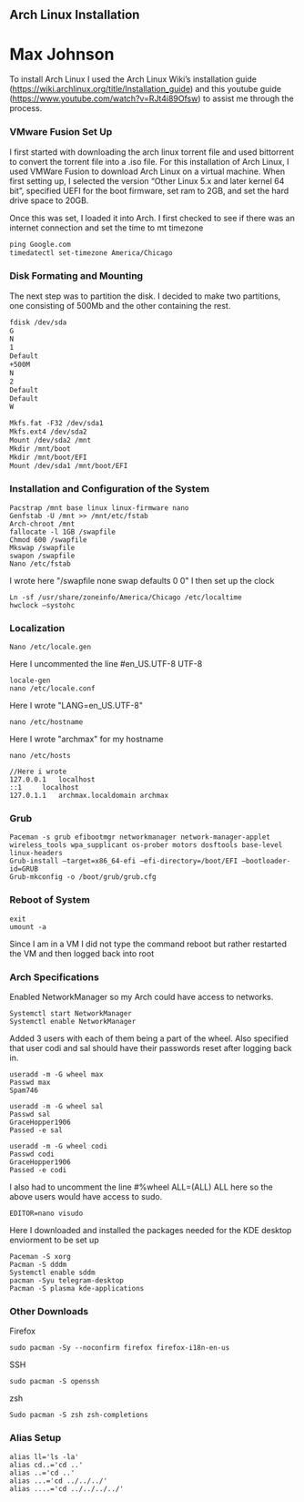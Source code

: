 ## Arch Linux Installation
# Max Johnson

To install Arch Linux I used the Arch Linux Wiki’s installation guide (https://wiki.archlinux.org/title/Installation_guide) and this youtube guide (https://www.youtube.com/watch?v=RJt4i89Ofsw) to assist me through the process.


### VMware Fusion Set Up
I first started with downloading the arch linux torrent file and used bittorrent to convert the torrent file into a .iso file. For this installation of Arch Linux, I used VMWare Fusion to download Arch Linux on a virtual machine. When first setting up, I selected the version “Other Linux 5.x and later kernel 64 bit”, specified UEFI for the boot firmware, set ram to 2GB, and set the hard drive space to 20GB.

Once this was set, I loaded it into Arch. I first checked to see if there was an internet connection and set the time to mt timezone
```markdown
ping Google.com
timedatectl set-timezone America/Chicago
```

### Disk Formating and Mounting
The next step was to partition the disk. I decided to make two partitions, one consisting of 500Mb and the other containing the rest. 
```markdown
fdisk /dev/sda
G
N
1
Default
+500M 
N
2
Default
Default
W

Mkfs.fat -F32 /dev/sda1
Mkfs.ext4 /dev/sda2
Mount /dev/sda2 /mnt 
Mkdir /mnt/boot
Mkdir /mnt/boot/EFI
Mount /dev/sda1 /mnt/boot/EFI
```
### Installation and Configuration of the System
```
Pacstrap /mnt base linux linux-firmware nano
Genfstab -U /mnt >> /mnt/etc/fstab
Arch-chroot /mnt
fallocate -l 1GB /swapfile
Chmod 600 /swapfile
Mkswap /swapfile
swapon /swapfile
Nano /etc/fstab 
```
I wrote here "/swapfile none swap defaults 0 0"
I then set up the clock
```
Ln -sf /usr/share/zoneinfo/America/Chicago /etc/localtime 
hwclock —systohc 
```
### Localization
```
Nano /etc/locale.gen
```
Here I uncommented the line #en_US.UTF-8 UTF-8
```
locale-gen
nano /etc/locale.conf
```
Here I wrote "LANG=en_US.UTF-8"
```
nano /etc/hostname 
```
Here I wrote "archmax" for my hostname
```
nano /etc/hosts 

//Here i wrote
127.0.0.1	localhost
::1		localhost
127.0.1.1	archmax.localdomain	archmax
```
### Grub
```
Paceman -s grub efibootmgr networkmanager network-manager-applet wireless_tools wpa_supplicant os-prober motors dosftools base-level linux-headers
Grub-install —target=x86_64-efi —efi-directory=/boot/EFI —bootloader-id=GRUB
Grub-mkconfig -o /boot/grub/grub.cfg
```
### Reboot of System
```
exit
umount -a
```
Since I am in a VM I did not type the command reboot but rather restarted the VM and then logged back into root

### Arch Specifications
Enabled NetworkManager so my Arch could have access to networks.
```
Systemctl start NetworkManager
Systemctl enable NetworkManager
```
Added 3 users with each of them being a part of the wheel. Also specified that user codi and sal should have their passwords reset after logging back in.
```
useradd -m -G wheel max
Passwd max
Spam746

useradd -m -G wheel sal
Passwd sal
GraceHopper1906
Passed -e sal

useradd -m -G wheel codi
Passwd codi
GraceHopper1906
Passed -e codi
```
I also had to uncomment the line #%wheel ALL=(ALL) ALL here so the above users would have access to sudo.
```
EDITOR=nano visudo
```
Here I downloaded and installed the packages needed for the KDE desktop enviorment to be set up
```
Paceman -S xorg
Pacman -S dddm
Systemctl enable sddm
pacman -Syu telegram-desktop 
Pacman -S plasma kde-applications
```
### Other Downloads
Firefox
```
sudo pacman -Sy --noconfirm firefox firefox-i18n-en-us
```
SSH
```
sudo pacman -S openssh
```
zsh
```
Sudo pacman -S zsh zsh-completions
```
### Alias Setup
```
alias ll='ls -la'
alias cd..='cd ..'
alias ..='cd ..'
alias ...='cd ../../../'
alias ....='cd ../../../../'
```
